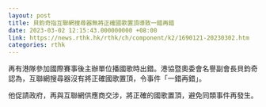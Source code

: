 ```yaml
---
layout: post
title: 貝鈞奇指互聯網搜尋器無將正確國歌置頂導致一錯再錯
date: 2023-03-02 12:15:43.000000000 +08:00
link: https://news.rthk.hk/rthk/ch/component/k2/1690121-20230302.htm
categories: rthk
---
```


再有港隊參加國際賽事後主辦單位播國歌時出錯。港協暨奧委會名譽副會長貝鈞奇認為，互聯網搜尋器沒有將正確國歌置頂，令事件「一錯再錯」。

他促請政府，再與互聯網供應商交涉，將正確的國歌置頂，避免同類事件再發生。
